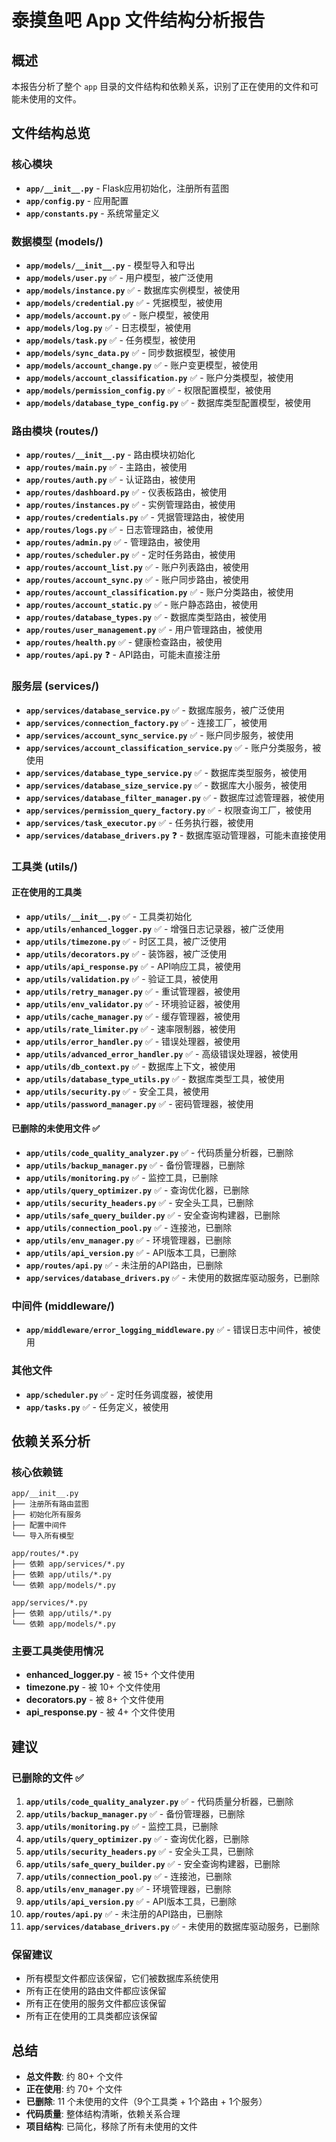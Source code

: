 # 泰摸鱼吧 App 文件结构分析报告

## 概述
本报告分析了整个 `app` 目录的文件结构和依赖关系，识别了正在使用的文件和可能未使用的文件。

## 文件结构总览

### 核心模块
- **`app/__init__.py`** - Flask应用初始化，注册所有蓝图
- **`app/config.py`** - 应用配置
- **`app/constants.py`** - 系统常量定义

### 数据模型 (models/)
- **`app/models/__init__.py`** - 模型导入和导出
- **`app/models/user.py`** ✅ - 用户模型，被广泛使用
- **`app/models/instance.py`** ✅ - 数据库实例模型，被使用
- **`app/models/credential.py`** ✅ - 凭据模型，被使用
- **`app/models/account.py`** ✅ - 账户模型，被使用
- **`app/models/log.py`** ✅ - 日志模型，被使用
- **`app/models/task.py`** ✅ - 任务模型，被使用
- **`app/models/sync_data.py`** ✅ - 同步数据模型，被使用
- **`app/models/account_change.py`** ✅ - 账户变更模型，被使用
- **`app/models/account_classification.py`** ✅ - 账户分类模型，被使用
- **`app/models/permission_config.py`** ✅ - 权限配置模型，被使用
- **`app/models/database_type_config.py`** ✅ - 数据库类型配置模型，被使用

### 路由模块 (routes/)
- **`app/routes/__init__.py`** - 路由模块初始化
- **`app/routes/main.py`** ✅ - 主路由，被使用
- **`app/routes/auth.py`** ✅ - 认证路由，被使用
- **`app/routes/dashboard.py`** ✅ - 仪表板路由，被使用
- **`app/routes/instances.py`** ✅ - 实例管理路由，被使用
- **`app/routes/credentials.py`** ✅ - 凭据管理路由，被使用
- **`app/routes/logs.py`** ✅ - 日志管理路由，被使用
- **`app/routes/admin.py`** ✅ - 管理路由，被使用
- **`app/routes/scheduler.py`** ✅ - 定时任务路由，被使用
- **`app/routes/account_list.py`** ✅ - 账户列表路由，被使用
- **`app/routes/account_sync.py`** ✅ - 账户同步路由，被使用
- **`app/routes/account_classification.py`** ✅ - 账户分类路由，被使用
- **`app/routes/account_static.py`** ✅ - 账户静态路由，被使用
- **`app/routes/database_types.py`** ✅ - 数据库类型路由，被使用
- **`app/routes/user_management.py`** ✅ - 用户管理路由，被使用
- **`app/routes/health.py`** ✅ - 健康检查路由，被使用
- **`app/routes/api.py`** ❓ - API路由，可能未直接注册

### 服务层 (services/)
- **`app/services/database_service.py`** ✅ - 数据库服务，被广泛使用
- **`app/services/connection_factory.py`** ✅ - 连接工厂，被使用
- **`app/services/account_sync_service.py`** ✅ - 账户同步服务，被使用
- **`app/services/account_classification_service.py`** ✅ - 账户分类服务，被使用
- **`app/services/database_type_service.py`** ✅ - 数据库类型服务，被使用
- **`app/services/database_size_service.py`** ✅ - 数据库大小服务，被使用
- **`app/services/database_filter_manager.py`** ✅ - 数据库过滤管理器，被使用
- **`app/services/permission_query_factory.py`** ✅ - 权限查询工厂，被使用
- **`app/services/task_executor.py`** ✅ - 任务执行器，被使用
- **`app/services/database_drivers.py`** ❓ - 数据库驱动管理器，可能未直接使用

### 工具类 (utils/)
#### 正在使用的工具类
- **`app/utils/__init__.py`** ✅ - 工具类初始化
- **`app/utils/enhanced_logger.py`** ✅ - 增强日志记录器，被广泛使用
- **`app/utils/timezone.py`** ✅ - 时区工具，被广泛使用
- **`app/utils/decorators.py`** ✅ - 装饰器，被广泛使用
- **`app/utils/api_response.py`** ✅ - API响应工具，被使用
- **`app/utils/validation.py`** ✅ - 验证工具，被使用
- **`app/utils/retry_manager.py`** ✅ - 重试管理器，被使用
- **`app/utils/env_validator.py`** ✅ - 环境验证器，被使用
- **`app/utils/cache_manager.py`** ✅ - 缓存管理器，被使用
- **`app/utils/rate_limiter.py`** ✅ - 速率限制器，被使用
- **`app/utils/error_handler.py`** ✅ - 错误处理器，被使用
- **`app/utils/advanced_error_handler.py`** ✅ - 高级错误处理器，被使用
- **`app/utils/db_context.py`** ✅ - 数据库上下文，被使用
- **`app/utils/database_type_utils.py`** ✅ - 数据库类型工具，被使用
- **`app/utils/security.py`** ✅ - 安全工具，被使用
- **`app/utils/password_manager.py`** ✅ - 密码管理器，被使用

#### 已删除的未使用文件 ✅
- **`app/utils/code_quality_analyzer.py`** ✅ - 代码质量分析器，已删除
- **`app/utils/backup_manager.py`** ✅ - 备份管理器，已删除
- **`app/utils/monitoring.py`** ✅ - 监控工具，已删除
- **`app/utils/query_optimizer.py`** ✅ - 查询优化器，已删除
- **`app/utils/security_headers.py`** ✅ - 安全头工具，已删除
- **`app/utils/safe_query_builder.py`** ✅ - 安全查询构建器，已删除
- **`app/utils/connection_pool.py`** ✅ - 连接池，已删除
- **`app/utils/env_manager.py`** ✅ - 环境管理器，已删除
- **`app/utils/api_version.py`** ✅ - API版本工具，已删除
- **`app/routes/api.py`** ✅ - 未注册的API路由，已删除
- **`app/services/database_drivers.py`** ✅ - 未使用的数据库驱动服务，已删除

### 中间件 (middleware/)
- **`app/middleware/error_logging_middleware.py`** ✅ - 错误日志中间件，被使用

### 其他文件
- **`app/scheduler.py`** ✅ - 定时任务调度器，被使用
- **`app/tasks.py`** ✅ - 任务定义，被使用

## 依赖关系分析

### 核心依赖链
```
app/__init__.py
├── 注册所有路由蓝图
├── 初始化所有服务
├── 配置中间件
└── 导入所有模型

app/routes/*.py
├── 依赖 app/services/*.py
├── 依赖 app/utils/*.py
└── 依赖 app/models/*.py

app/services/*.py
├── 依赖 app/utils/*.py
└── 依赖 app/models/*.py
```

### 主要工具类使用情况
- **enhanced_logger.py** - 被 15+ 个文件使用
- **timezone.py** - 被 10+ 个文件使用
- **decorators.py** - 被 8+ 个文件使用
- **api_response.py** - 被 4+ 个文件使用

## 建议

### 已删除的文件 ✅
1. **`app/utils/code_quality_analyzer.py`** ✅ - 代码质量分析器，已删除
2. **`app/utils/backup_manager.py`** ✅ - 备份管理器，已删除
3. **`app/utils/monitoring.py`** ✅ - 监控工具，已删除
4. **`app/utils/query_optimizer.py`** ✅ - 查询优化器，已删除
5. **`app/utils/security_headers.py`** ✅ - 安全头工具，已删除
6. **`app/utils/safe_query_builder.py`** ✅ - 安全查询构建器，已删除
7. **`app/utils/connection_pool.py`** ✅ - 连接池，已删除
8. **`app/utils/env_manager.py`** ✅ - 环境管理器，已删除
9. **`app/utils/api_version.py`** ✅ - API版本工具，已删除
10. **`app/routes/api.py`** ✅ - 未注册的API路由，已删除
11. **`app/services/database_drivers.py`** ✅ - 未使用的数据库驱动服务，已删除

### 保留建议
- 所有模型文件都应该保留，它们被数据库系统使用
- 所有正在使用的路由文件都应该保留
- 所有正在使用的服务文件都应该保留
- 所有正在使用的工具类都应该保留

## 总结
- **总文件数**: 约 80+ 个文件
- **正在使用**: 约 70+ 个文件
- **已删除**: 11 个未使用的文件（9个工具类 + 1个路由 + 1个服务）
- **代码质量**: 整体结构清晰，依赖关系合理
- **项目结构**: 已简化，移除了所有未使用的文件
